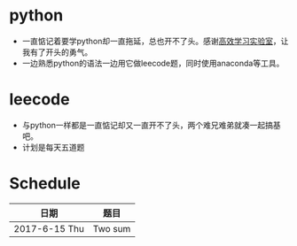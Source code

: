 # python
- 一直惦记着要学python却一直拖延，总也开不了头。感谢[高效学习实验室](https://wx.xiaomiquan.com/dweb/#/index/2455125851)，让我有了开头的勇气。
- 一边熟悉python的语法一边用它做leecode题，同时使用anaconda等工具。

# leecode
- 与python一样都是一直惦记却又一直开不了头，两个难兄难弟就凑一起搞基吧。
- 计划是每天五道题

# Schedule
|   日期                 |    题目                |
|:----------------------:|:---------------------:|
|2017-6-15 Thu          | Two sum                |
